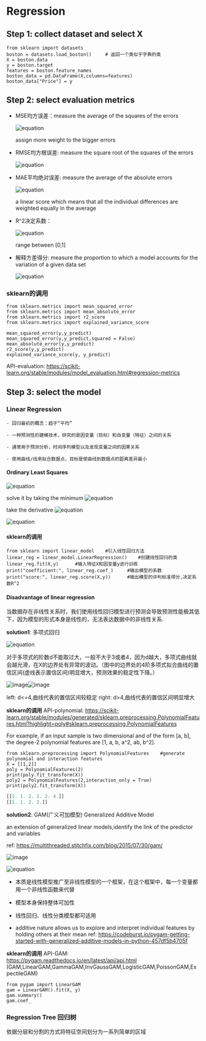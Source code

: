 # Regression

## Step 1: collect dataset and select X

    from sklearn import datasets
    boston = datasets.load_boston()     # 返回一个类似于字典的类
    X = boston.data
    y = boston.target
    features = boston.feature_names
    boston_data = pd.DataFrame(X,columns=features)
    boston_data["Price"] = y

## Step 2: select evaluation metrics
- MSE均方误差：measure the average of the squares of the errors

    ![equation](https://latex.codecogs.com/gif.latex?\text{MSE}(y,&space;\hat{y})&space;=&space;\frac{1}{n_\text{samples}}&space;\sum_{i=0}^{n_\text{samples}&space;-&space;1}&space;(y_i&space;-&space;\hat{y}_i)^2.)

    assign more weight to the bigger errors

- RMSE均方根误差: measure the square root of the squares of the errors

    ![equation](https://latex.codecogs.com/gif.latex?\text{RMSE}(y,&space;\hat{y})&space;=&space;\sqrt{\frac{1}{n_\text{samples}}&space;\sum_{i=0}^{n_\text{samples}&space;-&space;1}&space;(y_i&space;-&space;\hat{y}_i)^2.})

- MAE平均绝对误差: measure the average of the absolute errors

    ![equation](https://latex.codecogs.com/gif.latex?\text{MAE}(y,&space;\hat{y})&space;=&space;\frac{1}{n_{\text{samples}}}&space;\sum_{i=0}^{n_{\text{samples}}-1}&space;\left|&space;y_i&space;-&space;\hat{y}_i&space;\right|.)

    a linear score which means that all the individual differences are weighted equally in the average

- R^2决定系数：

    ![equation](https://latex.codecogs.com/gif.latex?R^2(y,&space;\hat{y})&space;=&space;1&space;-&space;\frac{\sum_{i=1}^{n}&space;(y_i&space;-&space;\hat{y}_i)^2}{\sum_{i=1}^{n}&space;(y_i&space;-&space;\bar{y})^2}.)

    range between [0,1]

- 解释方差得分: measure the proportion to which a model accounts for the variation of a given data set
    
    ![equation](https://latex.codecogs.com/gif.latex?explained\:variance(y,&space;\hat{y})&space;=&space;1&space;-&space;\frac{Var(&space;y&space;-&space;\hat{y})}{Var(y)})


### sklearn的调用
    from sklearn.metrics import mean_squared_error
    from sklearn.metrics import mean_absolute_error
    from sklearn.metrics import r2_score
    from sklearn.metrics import explained_variance_score

    mean_squared_error(y,y_predict)
    mean_squared_error(y,y_predict,squared = False)
    mean_absolute_error(y,y_predict)
    r2_score(y,y_predict)
    explained_variance_score(y, y_predict)

API-evaluation: https://scikit-learn.org/stable/modules/model_evaluation.html#regression-metrics

## Step 3: select the model

### Linear Regression

    - 回归最初的概念：趋于“平均” 

    - 一种预测性的建模技术，研究的是因变量（目标）和自变量（特征）之间的关系

    - 通常用于预测分析，时间序列模型以及发现变量之间的因果关系

    - 使用曲线/线来拟合数据点，目标是使曲线到数据点的距离差异最小

#### Ordinary Least Squares

![equation](https://latex.codecogs.com/gif.latex?L(w)&space;=&space;\sum\limits_{i=1}^{N}||w^Tx_i-y_i||_2^2=\sum\limits_{i=1}^{N}(w^Tx_i-y_i)^2&space;=&space;(w^TX^T-Y^T)(w^TX^T-Y^T)^T&space;=&space;w^TX^TXw&space;-&space;2w^TX^TY&plus;YY^T)  

solve it by taking the minimum
![equation](https://latex.codecogs.com/gif.latex?\hat{w}&space;=&space;argmin\;L(w))  


take the derivative
![equation](https://latex.codecogs.com/gif.latex?\frac{\partial&space;L(w)}{\partial&space;w}&space;=&space;2X^TXw-2X^TY&space;=&space;0)  


![equation](https://latex.codecogs.com/gif.latex?\hat{w}&space;=&space;(X^TX)^{-1}X^TY)  


#### sklearn的调用
    from sklearn import linear_model    #引入线性回归方法
    linear_reg = linear_model.LinearRegression()    #创建线性回归的类
    linear_reg.fit(X,y)      #输入特征X和因变量y进行训练
    print("coefficient:", linear_reg.coef_)     #输出模型的系数
    print("score:", linear_reg.score(X,y))      #输出模型的评判标准得分,决定系数R^2


#### Disadvantage of linear regression

当数据存在非线性关系时，我们使用线性回归模型进行预测会导致预测性能极其低下，因为模型的形式本身是线性的，无法表达数据中的非线性关系.

**solution1**: 多项式回归

![equation](https://latex.codecogs.com/gif.latex?y_i&space;=&space;w_0&space;&plus;&space;w_1x_i&space;&plus;&space;w_2x_i^2&space;&plus;&space;...&plus;w_dx_i^d&space;&plus;&space;\epsilon)

对于多项式的阶数d不能取过大，一般不大于3或者4，因为d越大，多项式曲线就会越光滑，在X的边界处有异常的波动。（图中的边界处的4阶多项式拟合曲线的置信区间(虚线表示置信区间)明显增大，预测效果的稳定性下降。）  

![image](./1.6.1.png)![image](./1.6.2.png)

left: d<=4,曲线代表的置信区间较稳定
right: d>4,曲线代表的置信区间明显增大

**sklearn的调用**
API-polynomial: https://scikit-learn.org/stable/modules/generated/sklearn.preprocessing.PolynomialFeatures.html?highlight=poly#sklearn.preprocessing.PolynomialFeatures

For example, if an input sample is two dimensional and of the form [a, b], the degree-2 polynomial features are [1, a, b, a^2, ab, b^2].

    from sklearn.preprocessing import PolynomialFeatures    #generate polynomial and interaction features
    X = [[1,2]]
    poly = PolynomialFeatures(2)
    print(poly.fit_transform(X))
    poly2 = PolynomialFeatures(2,interaction_only = True)
    print(poly2.fit_transform(X))

```python
[[1. 1. 2. 1. 2. 4.]]
[[1. 1. 2. 2.]]
```

**solution2**: GAM(广义可加模型) Generalized Additive Model

an extension of generalized linear models,identify the link of the predictor and variables

ref: https://multithreaded.stitchfix.com/blog/2015/07/30/gam/

![image](./1.png)

![equation](https://latex.codecogs.com/gif.latex?y_i&space;=&space;w_0&space;&plus;&space;\sum\limits_{j=1}^{p}f_{j}(x_{ij})&space;&plus;&space;\epsilon_i)

- 本质是线性模型推广至非线性模型的一个框架，在这个框架中，每一个变量都用一个非线性函数来代替

- 模型本身保持整体可加性

- 线性回归、线性分类模型都可适用

- additive nature allows us to explore and interpret individual features by holding others at their mean
    ref: https://codeburst.io/pygam-getting-started-with-generalized-additive-models-in-python-457df5b4705f

**sklearn的调用**
API-GAM: https://pygam.readthedocs.io/en/latest/api/api.html
(GAM,LinearGAM,GammaGAM,InvGaussGAM,LogisticGAM,PoissonGAM,ExpectileGAM)

    from pygam import LinearGAM
    gam = LinearGAM().fit(X, y)
    gam.summary()
    gam.coef_


### Regression Tree 回归树

依据分层和分割的方式将特征空间划分为一系列简单的区域









